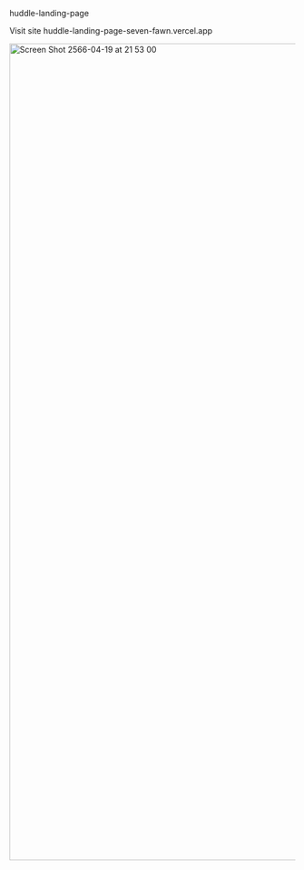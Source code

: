 huddle-landing-page

Visit site huddle-landing-page-seven-fawn.vercel.app

<img width="1436" alt="Screen Shot 2566-04-19 at 21 53 00" src="https://user-images.githubusercontent.com/100228770/233115087-ec90f61b-7a74-4a4e-8039-172aeebc7e9d.png">

